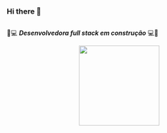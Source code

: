 ### Hi there 👋

##
🌱💻  _**Desenvolvedora full stack em construção**_ 💻🌱
<div align="center">
  <a href="https://github.com/Thayhabeck">
  <img height="180em" src="https://github-readme-stats.vercel.app/api?username=Thayhabeck&show_icons=true&theme=dracula&include_all_commits=true&count_private=true"/>
</div>
